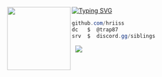 [![Typing SVG](https://readme-typing-svg.herokuapp.com?font=Roboto+Mono&lines=crucify+%7C+crucified.lol)](https://git.io/typing-svg)
<img align="left" src="https://upload.wikimedia.org/wikipedia/commons/thumb/3/34/Red_star.svg/220px-Red_star.svg.png" width="147"/> 

```csharp
github.com/hriiss
dc   $  @trap87
srv  $  discord.gg/siblings
```
&zwnj; 
&zwnj; 
![](https://komarev.com/ghpvc/?username=hris69)
